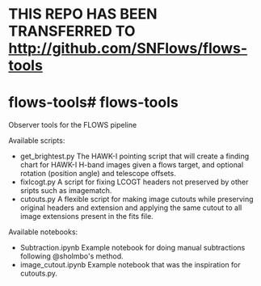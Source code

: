 # THIS REPO HAS BEEN TRANSFERRED TO http://github.com/SNFlows/flows-tools

# flows-tools# flows-tools
Observer tools for the FLOWS pipeline

Available scripts:
 - get_brightest.py The HAWK-I pointing script that will create a finding chart for HAWK-I H-band images given a flows target, and optional rotation (position angle) and telescope offsets.
 - fixlcogt.py A script for fixing LCOGT headers not preserved by other sripts such as imagematch.
 - cutouts.py A flexible script for making image cutouts while preserving original headers and extension and applying the same cutout to all image extensions present in the fits file.

Available notebooks:
 - Subtraction.ipynb Example notebook for doing manual subtractions following @sholmbo's method.
 - image_cutout.ipynb Example notebook that was the inspiration for cutouts.py.
